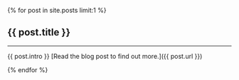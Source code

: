 
{% for post in site.posts limit:1 %}
## {{ post.title }}
* * *

{{ post.intro }}
[Read the blog post to find out more.]({{ post.url }})

{% endfor %}
